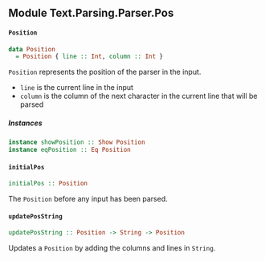 ## Module Text.Parsing.Parser.Pos

#### `Position`

``` purescript
data Position
  = Position { line :: Int, column :: Int }
```

`Position` represents the position of the parser in the input.

- `line` is the current line in the input
- `column` is the column of the next character in the current line that will be parsed

##### Instances
``` purescript
instance showPosition :: Show Position
instance eqPosition :: Eq Position
```

#### `initialPos`

``` purescript
initialPos :: Position
```

The `Position` before any input has been parsed.

#### `updatePosString`

``` purescript
updatePosString :: Position -> String -> Position
```

Updates a `Position` by adding the columns and lines in `String`.


